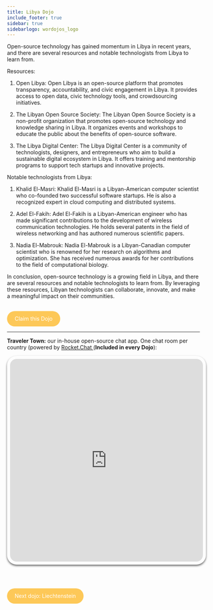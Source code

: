 ```yaml
---
title: Libya Dojo
include_footer: true
sidebar: true
sidebarlogo: wordojos_logo
---
```


Open-source technology has gained momentum in Libya in recent years, and there are several resources and notable technologists from Libya to learn from.

Resources:

1.  Open Libya: Open Libya is an open-source platform that promotes transparency, accountability, and civic engagement in Libya. It provides access to open data, civic technology tools, and crowdsourcing initiatives.
    
2.  The Libyan Open Source Society: The Libyan Open Source Society is a non-profit organization that promotes open-source technology and knowledge sharing in Libya. It organizes events and workshops to educate the public about the benefits of open-source software.
    
3.  The Libya Digital Center: The Libya Digital Center is a community of technologists, designers, and entrepreneurs who aim to build a sustainable digital ecosystem in Libya. It offers training and mentorship programs to support tech startups and innovative projects.
    

Notable technologists from Libya:

1.  Khalid El-Masri: Khalid El-Masri is a Libyan-American computer scientist who co-founded two successful software startups. He is also a recognized expert in cloud computing and distributed systems.
    
2.  Adel El-Fakih: Adel El-Fakih is a Libyan-American engineer who has made significant contributions to the development of wireless communication technologies. He holds several patents in the field of wireless networking and has authored numerous scientific papers.
    
3.  Nadia El-Mabrouk: Nadia El-Mabrouk is a Libyan-Canadian computer scientist who is renowned for her research on algorithms and optimization. She has received numerous awards for her contributions to the field of computational biology.
    

In conclusion, open-source technology is a growing field in Libya, and there are several resources and notable technologists to learn from. By leveraging these resources, Libyan technologists can collaborate, innovate, and make a meaningful impact on their communities.

<br>
<html>
  <head>
    <style>
      .button {
        display: inline-block;
        padding: 20px 20px;
        text-align: center;
        text-decoration: none;
        color: #ffffff;
        background-color: #FDC858;
        border-radius: 33px;
        outline: none;
        line-height:  0%;
      }
    </style>
  </head>
  <body>
    <a class="button" href="https://blog.workdojos.com/Libya" target="_blank">Claim this Dojo</a>
  </body>
</html>
<br>

---


**Traveler Town:**   our in-house open-source chat app.  One chat room per country (powered by <a href="https://rocket.chat" >Rocket.Chat </a>  (**Included in every Dojo**):  

<iframe src="https://chat.traveler.town/channel/Libya" style="width: 100%;height: 530px;padding: 8px; box-shadow: 0 3px 5px rgba(0,0,0,.6);border-radius: 25px;overflow: hidden;border: none;" align="middle"></iframe>


<br><br>

<html>
  <head>
    <style>
      .button {
        display: inline-block;
        padding: 20px 20px;
        text-align: center;
        text-decoration: none;
        color: #ffffff;
        background-color: #FDC858;
        border-radius: 33px;
        outline: none;
        line-height:  %;
      }
    </style>
  </head>
  <body>
    <a class="button" href="https://workdojos.com/Liechtenstein">Next dojo:  Liechtenstein</a>
  </body>
</html>